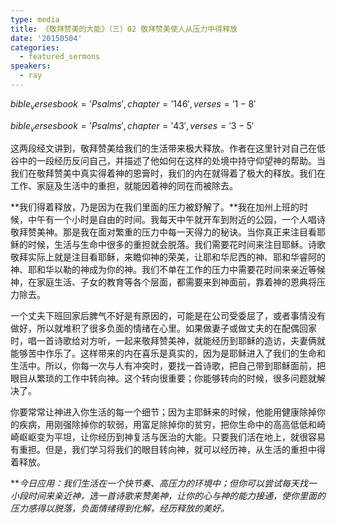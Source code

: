 ```yaml
---
type: media
title: 《敬拜赞美的大能》（三）02 敬拜赞美使人从压力中得释放
date: '20150504'
categories:
  - featured_sermons
speakers:
  - ray
---
```

$bible_verses book='Psalms', chapter='146', verses='1-8'$

$bible_verses book='Psalms', chapter='43', verses='3-5'$

这两段经文讲到，敬拜赞美给我们的生活带来极大释放。作者在这里针对自己在低谷中的一段经历反问自己，并描述了他如何在这样的处境中持守仰望神的帮助。当我们在敬拜赞美中真实得着神的恩膏时，我们的内在就得着了极大的释放。我们在工作、家庭及生活中的重担，就能因着神的同在而被除去。

**我们得着释放，乃是因为在我们里面的压力被舒解了。**我在加州上班的时候，中午有一个小时是自由的时间。我每天中午就开车到附近的公园，一个人唱诗敬拜赞美神。那是我在面对繁重的压力中每一天得力的秘诀。当你真正来注目看耶稣的时候，生活与生命中很多的重担就会脱落。我们需要花时间来注目耶稣。诗歌敬拜实际上就是注目看耶稣，来瞻仰神的荣美，让耶和华尼西的神、耶和华睿阿的神、耶和华以勒的神成为你的神。我们不单在工作的压力中需要花时间来亲近等候神，在家庭生活、子女的教育等各个层面，都需要来到神面前，靠着神的恩典将压力除去。

一个丈夫下班回家后脾气不好是有原因的，可能是在公司受委屈了，或者事情没有做好，所以就堆积了很多负面的情绪在心里。如果做妻子或做丈夫的在配偶回家时，唱一首诗歌给对方听，一起来敬拜赞美神，就能经历到耶稣的造访，夫妻俩就能够苦中作乐了。这样带来的内在喜乐是真实的，因为是耶稣进入了我们的生命和生活中。所以，你每一次与人有冲突时，要找一首诗歌，把自己带到耶稣面前，把眼目从繁琐的工作中转向神。这个转向很重要；你能够转向的时候，很多问题就解决了。

你要常常让神进入你生活的每一个细节；因为主耶稣来的时候，他能用健康除掉你的疾病，用刚强除掉你的软弱，用富足除掉你的贫穷，把你生命中的高高低低和崎崎岖岖变为平坦，让你经历到神复活与医治的大能。只要我们活在地上，就很容易有重担。但是，我们学习将我们的眼目转向神，就可以经历神，从生活的重担中得着释放。

***今日应用：*我们生活在一个快节奏、高压力的环境中；但你可以尝试每天找一小段时间来亲近神，选一首诗歌来赞美神，让你的心与神的能力接通，使你里面的压力感得以脱落，负面情绪得到化解，经历释放的美好。**
